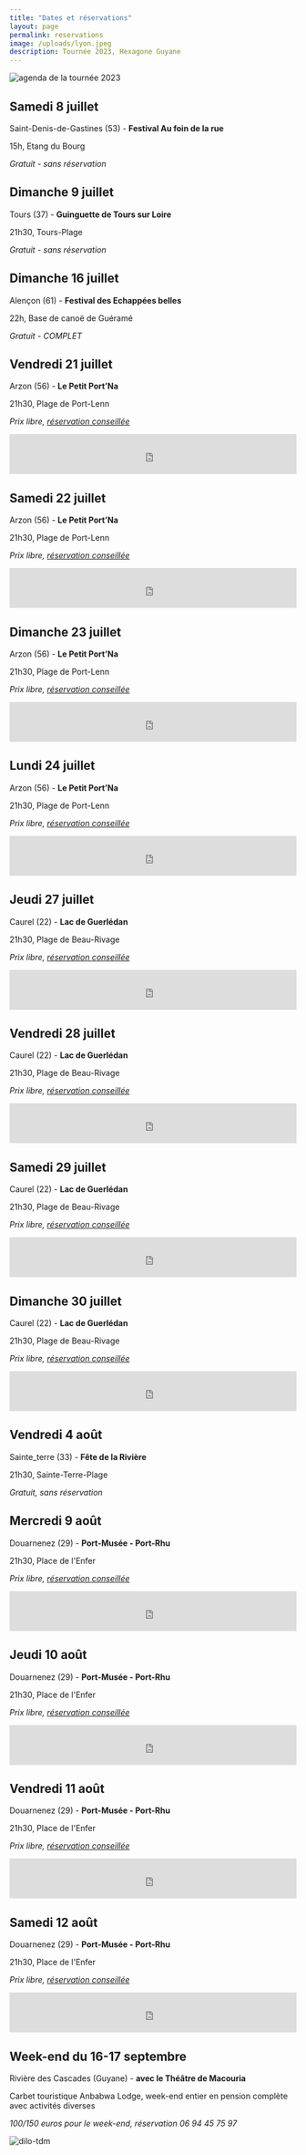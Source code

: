 ```yaml
---
title: "Dates et réservations"
layout: page
permalink: reservations
image: /uploads/lyon.jpeg
description: Tournée 2023, Hexagone Guyane
---
```


![agenda de la tournée 2023](/uploads/reservations/tournee-2023.png)


## Samedi 8 juillet

Saint-Denis-de-Gastines (53) - **Festival Au foin de la rue**

15h, Etang du Bourg

*Gratuit - sans réservation*

## Dimanche 9 juillet

Tours (37) - **Guinguette de Tours sur Loire**

21h30, Tours-Plage

*Gratuit - sans réservation*

## Dimanche 16 juillet

Alençon (61) - **Festival des Echappées belles**

22h,  Base de canoë de Guéramé

*Gratuit - COMPLET*

## Vendredi 21 juillet

Arzon (56) - **Le Petit Port’Na**

21h30, Plage de Port-Lenn

*Prix libre, [réservation conseillée](https://www.helloasso.com/associations/les-connards-laques/evenements/dilo-a-arzon-vendredi-21-juillet)*

<iframe id="haWidget" allowtransparency="true" src="https://www.helloasso.com/associations/les-connards-laques/evenements/dilo-a-arzon-vendredi-21-juillet/widget-bouton" style="width: 100%; height: 70px; border: none;"></iframe>

## Samedi 22 juillet

Arzon (56) - **Le Petit Port’Na**

21h30, Plage de Port-Lenn

*Prix libre, [réservation conseillée](https://www.helloasso.com/associations/les-connards-laques/evenements/dilo-a-arzon-samedi-22-juillet)*

<iframe id="haWidget" allowtransparency="true" src="https://www.helloasso.com/associations/les-connards-laques/evenements/dilo-a-arzon-samedi-22-juillet/widget-bouton" style="width: 100%; height: 70px; border: none; "></iframe>

## Dimanche 23 juillet

Arzon (56) - **Le Petit Port’Na**

21h30, Plage de Port-Lenn

*Prix libre, [réservation conseillée](https://www.helloasso.com/associations/les-connards-laques/evenements/dilo-a-arzon-dimanche-23-juillet)*

<iframe id="haWidget" allowtransparency="true" src="https://www.helloasso.com/associations/les-connards-laques/evenements/dilo-a-arzon-dimanche-23-juillet/widget-bouton" style="width: 100%; height: 70px; border: none; "></iframe>

## Lundi 24 juillet

Arzon (56) - **Le Petit Port’Na**

21h30, Plage de Port-Lenn

*Prix libre, [réservation conseillée](https://www.helloasso.com/associations/les-connards-laques/evenements/dilo-a-arzon-lundi-24-juillet)*

<iframe id="haWidget" allowtransparency="true" src="https://www.helloasso.com/associations/les-connards-laques/evenements/dilo-a-arzon-lundi-24-juillet/widget-bouton" style="width: 100%; height: 70px; border: none; "></iframe>

## Jeudi 27 juillet

Caurel (22) - **Lac de Guerlédan**

21h30, Plage de Beau-Rivage

*Prix libre, [réservation conseillée](https://www.helloasso.com/associations/les-connards-laques/evenements/dilo-a-caurel-jeudi-27-juillet)*

<iframe id="haWidget" allowtransparency="true" src="https://www.helloasso.com/associations/les-connards-laques/evenements/dilo-a-caurel-jeudi-27-juillet/widget-bouton" style="width: 100%; height: 70px; border: none;"></iframe>

## Vendredi 28 juillet

Caurel (22) - **Lac de Guerlédan**

21h30, Plage de Beau-Rivage

*Prix libre, [réservation conseillée](https://www.helloasso.com/associations/les-connards-laques/evenements/dilo-a-caurel-vendredi-28-juillet)*

<iframe id="haWidget" allowtransparency="true" src="https://www.helloasso.com/associations/les-connards-laques/evenements/dilo-a-caurel-lac-de-guerledan-vendredi-28-juillet/widget-bouton" style="width: 100%; height: 70px; border: none;"></iframe>

## Samedi 29 juillet

Caurel (22) - **Lac de Guerlédan**

21h30, Plage de Beau-Rivage

*Prix libre, [réservation conseillée](https://www.helloasso.com/associations/les-connards-laques/evenements/dilo-a-caurel-samedi-29-juillet)*

<iframe id="haWidget" allowtransparency="true" src="https://www.helloasso.com/associations/les-connards-laques/evenements/dilo-a-caurel-lac-de-guerledan-samedi-29-juillet/widget-bouton" style="width: 100%; height: 70px; border: none;"></iframe>

## Dimanche 30 juillet

Caurel (22) - **Lac de Guerlédan**

21h30, Plage de Beau-Rivage

*Prix libre, [réservation conseillée](https://www.helloasso.com/associations/les-connards-laques/evenements/dilo-a-caurel-dimanche-30-juillet)*

<iframe id="haWidget" allowtransparency="true" src="https://www.helloasso.com/associations/les-connards-laques/evenements/dilo-a-caurel-lac-de-guerledan-dimanche-30-juillet/widget-bouton" style="width: 100%; height: 70px; border: none;"></iframe>

## Vendredi 4 août

Sainte_terre (33) - **Fête de la Rivière**

21h30, Sainte-Terre-Plage

*Gratuit, sans réservation*

## Mercredi 9 août

Douarnenez (29) - **Port-Musée - Port-Rhu**

21h30, Place de l'Enfer

*Prix libre, [réservation conseillée](https://www.helloasso.com/associations/les-connards-laques/evenements/dilo-a-douarnenez-mercredi-9-aout)*

<iframe id="haWidget" allowtransparency="true" src="https://www.helloasso.com/associations/les-connards-laques/evenements/dilo-a-douarnenez-mercredi-9-aout/widget-bouton" style="width: 100%; height: 70px; border: none; "></iframe>

## Jeudi 10 août

Douarnenez (29) - **Port-Musée - Port-Rhu**

21h30, Place de l'Enfer

*Prix libre, [réservation conseillée](https://www.helloasso.com/associations/les-connards-laques/evenements/dilo-a-douarnenez-jeudi-10-aout)*

<iframe id="haWidget" allowtransparency="true" src="https://www.helloasso.com/associations/les-connards-laques/evenements/dilo-a-douarnenez-jeudi-10-aout/widget-bouton" style="width: 100%; height: 70px; border: none; "></iframe>

## Vendredi 11 août

Douarnenez (29) - **Port-Musée - Port-Rhu**

21h30, Place de l'Enfer

*Prix libre, [réservation conseillée](https://www.helloasso.com/associations/les-connards-laques/evenements/dilo-a-douarnenez-vendredi-11-aout)*

<iframe id="haWidget" allowtransparency="true" src="https://www.helloasso.com/associations/les-connards-laques/evenements/dilo-a-douarnenez-vendredi-11-aout/widget-bouton" style="width: 100%; height: 70px; border: none; "></iframe>

## Samedi 12 août

Douarnenez (29) - **Port-Musée - Port-Rhu**

21h30, Place de l'Enfer

*Prix libre, [réservation conseillée](https://www.helloasso.com/associations/les-connards-laques/evenements/dilo-a-douarnenez-samedi-12-aout)*

<iframe id="haWidget" allowtransparency="true" src="https://www.helloasso.com/associations/les-connards-laques/evenements/dilo-a-douarnenez-samedi-12-aout/widget-bouton" style="width: 100%; height: 70px; border: none; "></iframe>

## Week-end du 16-17 septembre

Rivière des Cascades (Guyane) - **avec le Théâtre de Macouria**

Carbet touristique Anbabwa Lodge,
week-end entier en pension complète avec activités diverses

*100/150 euros pour le week-end, réservation 06 94 45 75 97*

![dilo-tdm](/uploads/reservations/dilo-tdm.jpg)






